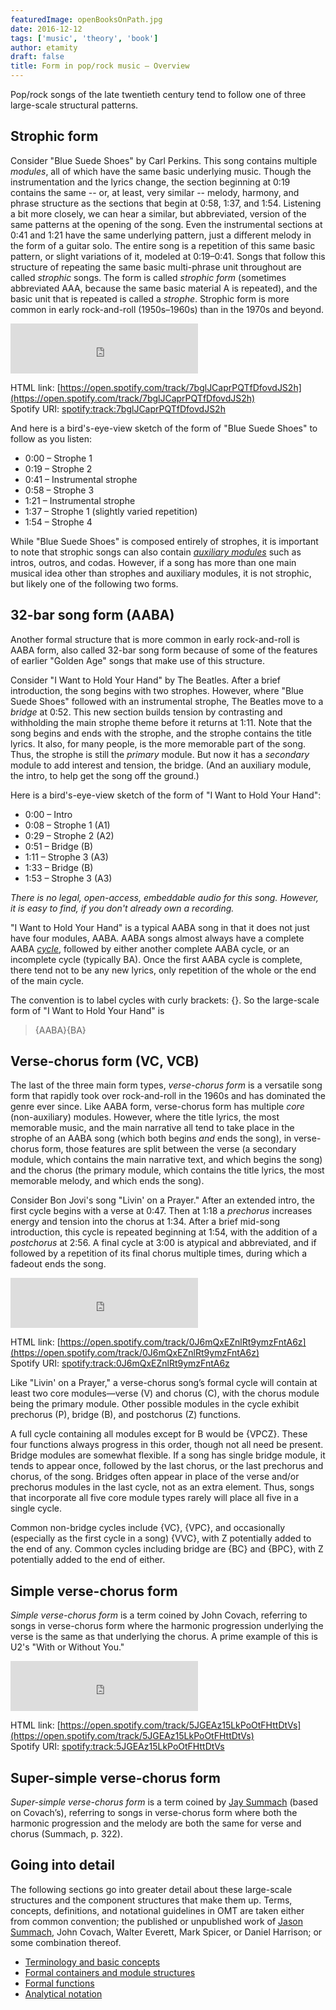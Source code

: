 ```yaml
---
featuredImage: openBooksOnPath.jpg
date: 2016-12-12
tags: ['music', 'theory', 'book']
author: etamity
draft: false
title: Form in pop/rock music – Overview
---
```



Pop/rock songs of the late twentieth century tend to follow one of three large-scale structural patterns. 

## Strophic form

Consider "Blue Suede Shoes" by Carl Perkins. This song contains multiple *modules*, all of which have the same basic underlying music. Though the instrumentation and the lyrics change, the section beginning at 0:19 contains the same -- or, at least, very similar -- melody, harmony, and phrase structure as the sections that begin at 0:58, 1:37, and 1:54. Listening a bit more closely, we can hear a similar, but abbreviated, version of the same patterns at the opening of the song. Even the instrumental sections at 0:41 and 1:21 have the same underlying pattern, just a different melody in the form of a guitar solo. The entire song is a repetition of this same basic pattern, or slight variations of it, modeled at 0:19–0:41. Songs that follow this structure of repeating the same basic multi-phrase unit throughout are called *strophic* songs. The form is called *strophic form* (sometimes abbreviated AAA, because the same basic material A is repeated), and the basic unit that is repeated is called a *strophe*. Strophic form is more common in early rock-and-roll (1950s–1960s) than in the 1970s and beyond.

<iframe src="https://embed.spotify.com/?uri=spotify%3Atrack%3A7bglJCaprPQTfDfovdJS2h" width="300" height="80" frameborder="0" allowtransparency="true"></iframe>

HTML link: [https://open.spotify.com/track/7bglJCaprPQTfDfovdJS2h](https://open.spotify.com/track/7bglJCaprPQTfDfovdJS2h)  
Spotify URI: [spotify:track:7bglJCaprPQTfDfovdJS2h](spotify:track:7bglJCaprPQTfDfovdJS2h)

And here is a bird's-eye-view sketch of the form of "Blue Suede Shoes" to follow as you listen:

- 0:00 – Strophe 1  
- 0:19 – Strophe 2  
- 0:41 – Instrumental strophe  
- 0:58 – Strophe 3  
- 1:21 – Instrumental strophe  
- 1:37 – Strophe 1 (slightly varied repetition)  
- 1:54 – Strophe 4

While "Blue Suede Shoes" is composed entirely of strophes, it is important to note that strophic songs can also contain [*auxiliary modules*](popRockForm-containers) such as intros, outros, and codas. However, if a song has more than one main musical idea other than strophes and auxiliary modules, it is not strophic, but likely one of the following two forms.
 

## 32-bar song form (AABA)

Another formal structure that is more common in early rock-and-roll is AABA form, also called 32-bar song form because of some of the features of earlier "Golden Age" songs that make use of this structure. 

Consider "I Want to Hold Your Hand" by The Beatles. After a brief introduction, the song begins with two strophes. However, where "Blue Suede Shoes" followed with an instrumental strophe, The Beatles move to a *bridge* at 0:52. This new section builds tension by contrasting and withholding the main strophe theme before it returns at 1:11. Note that the song begins and ends with the strophe, and the strophe contains the title lyrics. It also, for many people, is the more memorable part of the song. Thus, the strophe is still the *primary* module. But now it has a *secondary* module to add interest and tension, the bridge. (And an auxiliary module, the intro, to help get the song off the ground.)

Here is a bird's-eye-view sketch of the form of "I Want to Hold Your Hand":

- 0:00 – Intro  
- 0:08 – Strophe 1 (A1)  
- 0:29 – Strophe 2 (A2)  
- 0:51 – Bridge (B)  
- 1:11 – Strophe 3 (A3)  
- 1:33 – Bridge (B)  
- 1:53 – Strophe 3 (A3)  

*There is no legal, open-access, embeddable audio for this song. However, it is easy to find, if you don't already own a recording.*
 
"I Want to Hold Your Hand" is a typical AABA song in that it does not just have four modules, AABA. AABA songs almost always have a complete AABA [*cycle*](popRockForm-containers), followed by either another complete AABA cycle, or an incomplete cycle (typically BA). Once the first AABA cycle is complete, there tend not to be any new lyrics, only repetition of the whole or the end of the main cycle.

The convention is to label cycles with curly brackets: {}. So the large-scale form of "I Want to Hold Your Hand" is

> {AABA}{BA}

## Verse-chorus form (VC, VCB)

The last of the three main form types, *verse-chorus form* is a versatile song form that rapidly took over rock-and-roll in the 1960s and has dominated the genre ever since. Like AABA form, verse-chorus form has multiple *core* (non-auxiliary) modules. However, where the title lyrics, the most memorable music, and the main narrative all tend to take place in the strophe of an AABA song (which both begins *and* ends the song), in verse-chorus form, those features are split between the verse (a secondary module, which contains the main narrative text, and which begins the song) and the chorus (the primary module, which contains the title lyrics, the most memorable melody, and which ends the song).

Consider Bon Jovi's song "Livin' on a Prayer." After an extended intro, the first cycle begins with a verse at 0:47. Then at 1:18 a *prechorus* increases energy and tension into the chorus at 1:34. After a brief mid-song introduction, this cycle is repeated beginning at 1:54, with the addition of a *postchorus* at 2:56. A final cycle at 3:00 is atypical and abbreviated, and if followed by a repetition of its final chorus multiple times, during which a fadeout ends the song.

<iframe src="https://embed.spotify.com/?uri=spotify%3Atrack%3A0J6mQxEZnlRt9ymzFntA6z" width="300" height="80" frameborder="0" allowtransparency="true"></iframe>

HTML link: [https://open.spotify.com/track/0J6mQxEZnlRt9ymzFntA6z](https://open.spotify.com/track/0J6mQxEZnlRt9ymzFntA6z)  
Spotify URI: [spotify:track:0J6mQxEZnlRt9ymzFntA6z](spotify:track:0J6mQxEZnlRt9ymzFntA6z)  

Like "Livin' on a Prayer," a verse-chorus song’s formal cycle will contain at least two core modules—verse (V) and chorus (C), with the chorus module being the primary module. Other possible modules in the cycle exhibit prechorus (P), bridge (B), and postchorus (Z) functions. 

A full cycle containing all modules except for B would be {VPCZ}. These four functions always progress in this order, though not all need be present. Bridge modules are somewhat flexible. If a song has single bridge module, it tends to appear once, followed by the last chorus, or the last prechorus and chorus, of the song. Bridges often appear in place of the verse and/or prechorus modules in the last cycle, not as an extra element. Thus, songs that incorporate all five core module types rarely will place all five in a single cycle. 

Common non-bridge cycles include {VC}, {VPC}, and occasionally (especially as the first cycle in a song) {VVC}, with Z potentially added to the end of any. Common cycles including bridge are {BC} and {BPC}, with Z potentially added to the end of either.

## Simple verse-chorus form

*Simple verse-chorus form* is a term coined by John Covach, referring to songs in verse-chorus form where the harmonic progression underlying the verse is the same as that underlying the chorus. A prime example of this is U2's "With or Without You."

<iframe src="https://embed.spotify.com/?uri=spotify%3Atrack%3A5JGEAz15LkPoOtFHttDtVs" width="300" height="80" frameborder="0" allowtransparency="true"></iframe>

HTML link: [https://open.spotify.com/track/5JGEAz15LkPoOtFHttDtVs](https://open.spotify.com/track/5JGEAz15LkPoOtFHttDtVs)  
Spotify URI: [spotify:track:5JGEAz15LkPoOtFHttDtVs](spotify:track:5JGEAz15LkPoOtFHttDtVs)


## Super-simple verse-chorus form

*Super-simple verse-chorus form* is a term coined by [Jay Summach](http://gradworks.umi.com/35/25/3525244.html) (based on Covach’s), referring to songs in verse-chorus form where both the harmonic progression and the melody are both the same for verse and chorus (Summach, p. 322).


## Going into detail

The following sections go into greater detail about these large-scale structures and the component structures that make them up. Terms, concepts, definitions, and notational guidelines in OMT are taken either from common convention; the published or unpublished work of [Jason Summach](http://gradworks.umi.com/35/25/3525244.html), John Covach, Walter Everett, Mark Spicer, or Daniel Harrison; or some combination thereof.


- [Terminology and basic concepts](popRockForm-terms)  
- [Formal containers and module structures](popRockForm-containers)  
- [Formal functions](popRockForm-functions)  
- [Analytical notation](popRockForm-notation)  
